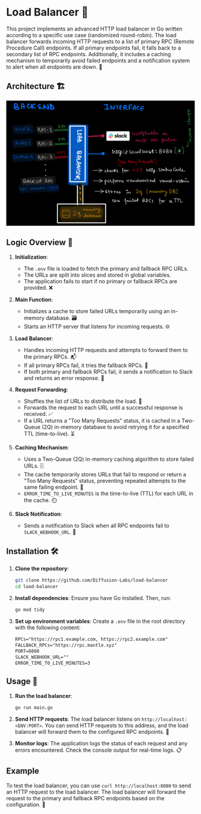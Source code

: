 # Load Balancer 🚀

This project implements an advanced HTTP load balancer in Go written according to a specific use case (randomized round-robin). The load balancer forwards incoming HTTP requests to a list of primary RPC (Remote Procedure Call) endpoints. If all primary endpoints fail, it falls back to a secondary list of RPC endpoints. Additionally, it includes a caching mechanism to temporarily avoid failed endpoints and a notification system to alert when all endpoints are down. 📡

## Architecture 🏗️
![IMAGE](architecture.jpg)

## Logic Overview 🧠

1. **Initialization**:
   - The `.env` file is loaded to fetch the primary and fallback RPC URLs.
   - The URLs are split into slices and stored in global variables.
   - The application fails to start if no primary or fallback RPCs are provided. ❌

2. **Main Function**:
   - Initializes a cache to store failed URLs temporarily using an in-memory database. 🗃️
   - Starts an HTTP server that listens for incoming requests. 🌐

3. **Load Balancer**:
   - Handles incoming HTTP requests and attempts to forward them to the primary RPCs. 📬
   - If all primary RPCs fail, it tries the fallback RPCs. 🔄
   - If both primary and fallback RPCs fail, it sends a notification to Slack and returns an error response. 🚨

4. **Request Forwarding**:
   - Shuffles the list of URLs to distribute the load. 🔀
   - Forwards the request to each URL until a successful response is received. ✅
   - If a URL returns a "Too Many Requests" status, it is cached in a Two-Queue (2Q) in-memory database to avoid retrying it for a specified TTL (time-to-live). ⏳

5. **Caching Mechanism**:
   - Uses a Two-Queue (2Q) in-memory caching algorithm to store failed URLs. 🗄️
   - The cache temporarily stores URLs that fail to respond or return a "Too Many Requests" status, preventing repeated attempts to the same failing endpoint. 🚫
   - `ERROR_TIME_TO_LIVE_MINUTES` is the time-to-live (TTL) for each URL in the cache. ⏲️

6. **Slack Notification**:
   - Sends a notification to Slack when all RPC endpoints fail to `SLACK_WEBHOOK_URL`. 📩

## Installation 🛠️

1. **Clone the repository**:
   ```sh
   git clone https://github.com/Diffusion-Labs/load-balancer
   cd load-balancer
   ```

2. **Install dependencies**:
   Ensure you have Go installed. Then, run:
   ```sh
   go mod tidy
   ```

3. **Set up environment variables**:
   Create a `.env` file in the root directory with the following content:
   ```env
   RPCs="https://rpc1.example.com, https://rpc2.example.com"
   FALLBACK_RPCs="https://rpc.mantle.xyz"
   PORT=8080
   SLACK_WEBHOOK_URL=""
   ERROR_TIME_TO_LIVE_MINUTES=3
   ```

## Usage 🚀

1. **Run the load balancer**:
   ```sh
   go run main.go
   ```

2. **Send HTTP requests**:
   The load balancer listens on `http://localhost:<ENV:PORT>`. You can send HTTP requests to this address, and the load balancer will forward them to the configured RPC endpoints. 📡

3. **Monitor logs**:
   The application logs the status of each request and any errors encountered. Check the console output for real-time logs. 📋

## Example

To test the load balancer, you can use `curl http://localhost:8080` to send an HTTP request to the load balancer. The load balancer will forward the request to the primary and fallback RPC endpoints based on the configuration. 🧪
